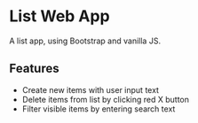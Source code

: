 # List Web App
A list app, using Bootstrap and vanilla JS.
## Features
* Create new items with user input text
* Delete items from list by clicking red X button
* Filter visible items by entering search text